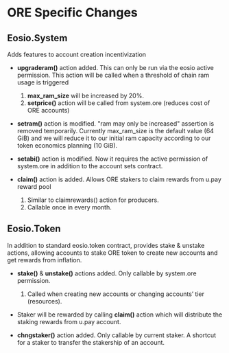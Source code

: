 # ORE Specific Changes

## Eosio.System 
Adds features to account creation incentivization

* **upgraderam()** action added. This can only be run via the eosio active permission. This action will be called when a threshold of chain ram usage is triggered 
    1. **max_ram_size** will be increased by 20%.
    2. **setprice()** action will be called from system.ore (reduces cost of ORE accounts)
    

 * **setram()** action is modified. "ram may only be increased" assertion is removed temporarily. Currently max_ram_size is the default value (64 GiB) and we will reduce it to our initial ram capacity according to our token economics planning (10 GiB).
 
 * **setabi()** action is modified. Now it requires the active permission of system.ore in addition to the account sets contract.
 * **claim()** action is added. Allows ORE stakers to claim rewards from u.pay reward pool
    1. Similar to claimrewards() action for producers.
    2. Callable once in every month.

## Eosio.Token
In addition to standard eosio.token contract, provides stake & unstake actions, allowing accounts to stake ORE token to create new accounts and get rewards from inflation.

* **stake()** & **unstake()** actions added. Only callable by system.ore permission.
    1. Called when creating new accounts or changing accounts’ tier (resources).
* Staker will be rewarded by calling **claim()** action which will distribute the staking rewards from u.pay account.

* **chngstaker()** action added. Only callable by current staker. A shortcut for a staker to transfer the stakership of an account.